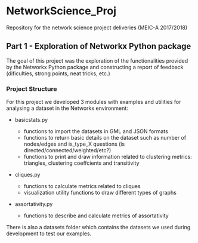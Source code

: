 # NetworkScience_Proj
Repository for the network science project deliveries (MEIC-A 2017/2018)

## Part 1 - Exploration of Networkx Python package
The goal of this project was the exploration of the functionalities provided by the Networkx Python package and constructing a report of feedback (dificulties, strong points, neat tricks, etc.)

### Project Structure
For this project we developed 3 modules with examples and utilities for analysing a dataset in the Networkx environment:

- basicstats.py
	- functions to import the datasets in GML and JSON formats
	- functions to return basic details on the dataset such as number of nodes/edges and is_type_X questions (is directed/connected/weighted/etc?)
	- functions to print and draw information related to clustering metrics: triangles, clustering coeffcients and transitivity

- cliques.py
	- functions to calculate metrics related to cliques
	- visualization utility functions to draw different types of graphs

- assortativity.py
	- functions to describe and calculate metrics of assortativity

There is also a datasets folder which contains the datasets we used during development to test our examples.

